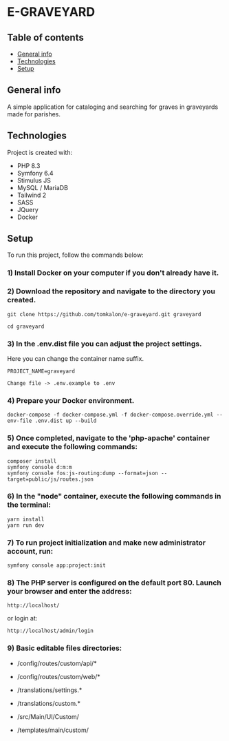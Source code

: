 # E-GRAVEYARD

## Table of contents
* [General info](#general-info)
* [Technologies](#technologies)
* [Setup](#setup)

## General info
A simple application for cataloging and searching for graves in graveyards made for parishes.

## Technologies
Project is created with:
* PHP 8.3
* Symfony 6.4
* Stimulus JS
* MySQL / MariaDB
* Tailwind 2
* SASS
* JQuery
* Docker

## Setup
To run this project, follow the commands below:

### 1) Install Docker on your computer if you don't already have it.

### 2) Download the repository and navigate to the directory you created.

```
git clone https://github.com/tomkalon/e-graveyard.git graveyard

cd graveyard
```


### 3) In the .env.dist file you can adjust the project settings. 

Here you can change the container name suffix.
```
PROJECT_NAME=graveyard
```

```
Change file -> .env.example to .env
```

### 4) Prepare your Docker environment.

```
docker-compose -f docker-compose.yml -f docker-compose.override.yml --env-file .env.dist up --build
```

### 5) Once completed, navigate to the 'php-apache' container and execute the following commands:
```
composer install
symfony console d:m:m
symfony console fos:js-routing:dump --format=json --target=public/js/routes.json
```

### 6) In the "node" container, execute the following commands in the terminal:
```
yarn install
yarn run dev
```

### 7) To run project initialization and make new administrator account, run:
```
symfony console app:project:init
```


### 8) The PHP server is configured on the default port 80. Launch your browser and enter the address:
```
http://localhost/
```

or login at:
```
http://localhost/admin/login
```

### 9) Basic editable files directories:
* /config/routes/custom/api/*
* /config/routes/custom/web/*

* /translations/settings.*
* /translations/custom.*

* /src/Main/UI/Custom/
* /templates/main/custom/
